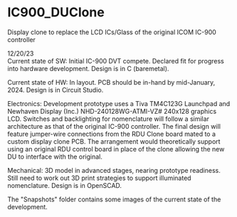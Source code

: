 # IC900_DUClone
Display clone to replace the LCD ICs/Glass of the original ICOM IC-900 controller

12/20/23<br>
Current state of SW: Initial IC-900 DVT compete.  Declared fit for progress into hardware development.  Design is in C (baremetal).

Current state of HW: In layout.  PCB should be in-hand by mid-January, 2024.  Design is in Circuit Studio.

Electronics: Development prototype uses a Tiva TM4C123G Launchpad and Newhaven Display (Inc.) NHD-240128WG-ATMI-VZ# 240x128 graphics LCD.  Switches and backlighting for nomenclature will follow a similar architecture as that of the original IC-900 controller. The final design will feature jumper-wire connections from the RDU Clone board mated to a custom display clone PCB.  The arrangement would theoretically support using an original RDU control board in place of the clone allowing the new DU to interface with the original.

Mechanical: 3D model in advanced stages, nearing prototype readiness. Still need to work out 3D print strategies to support illuminated nomenclature.  Design is in OpenSCAD.

The "Snapshots" folder contains some images of the current state of the development.
